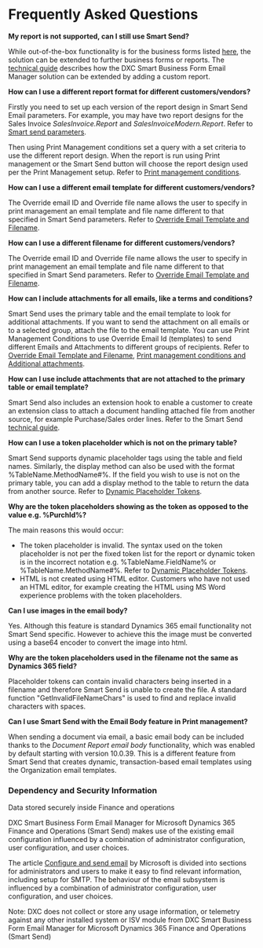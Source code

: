 # Frequently Asked Questions

**My report is not supported, can I still use Smart Send?**

While out-of-the-box functionality is for the business forms listed [here](Overview), the solution can be extended to further business forms or reports. The [technical guide](TECHNICAL-GUIDE/Technical-guide.md) describes how the DXC Smart Business Form Email Manager solution can be extended by adding a custom report.

**How can I use a different report format for different customers/vendors?**

Firstly you need to set up each version of the report design in Smart Send Email parameters. For example, you may have two report designs for the Sales Invoice *SalesInvoice.Report* and *SalesInvoiceModern.Report*. Refer to [Smart send parameters](CONFIGURATION/Parameters.md).

Then using Print Management conditions set a query with a set criteria to use the different report design. When the report is run using Print management or the Smart Send button will choose the report design used per the Print Management setup. Refer to [Print management conditions](PROCESSES/Email-processing.md).

**How can I use a different email template for different customers/vendors?**

The Override email ID and Override file name allows the user to specify in print management an email template and file name different to that specified in Smart Send parameters. Refer to [Override Email Template and Filename](PROCESSES/Email-processing.md).

**How can I use a different filename for different customers/vendors?**

The Override email ID and Override file name allows the user to specify in print management an email template and file name different to that specified in Smart Send parameters. Refer to [Override Email Template and Filename](PROCESSES/Email-processing.md).

**How can I include attachments for all emails, like a terms and conditions?**

Smart Send uses the primary table and the email template to look for additional attachments. If you want to send the attachment on all emails or to a selected group, attach the file to the email template. You can use Print Management Conditions to use Override Email Id (templates) to send different Emails and Attachments to different groups of recipients. Refer to [Override Email Template and Filename](PROCESSES/Email-processing.md),	[Print management conditions and Additional attachments](PROCESSES/Email-processing.md).

**How can I use include attachments that are not attached to the primary table or email template?**

Smart Send also includes an extension hook to enable a customer to create an extension class to attach a document handling attached file from another source, for example Purchase/Sales order lines. Refer to the Smart Send [technical guide](TECHNICAL-GUIDE/Technical-guide.md).

**How can I use a token placeholder which is not on the primary table?**

Smart Send supports dynamic placeholder tags using the table and field names. Similarly, the display method can also be used with the format %TableName.MethodName#%. 
If the field you wish to use is not on the primary table, you can add a display method to the table to return the data from another source. Refer to [Dynamic Placeholder Tokens](CONFIGURATION/Email_placeholder.md).

**Why are the token placeholders showing as the token as opposed to the value e.g. %PurchId%?**

The main reasons this would occur:
* The token placeholder is invalid. The syntax used on the token placeholder is not per the fixed token list for the report or dynamic token is in the incorrect notation e.g. %TableName.FieldName% or %TableName.MethodName#%. Refer to [Dynamic Placeholder Tokens](CONFIGURATION/Email_placeholder.md).
* HTML is not created using HTML editor. Customers who have not used an HTML editor, for example creating the HTML using MS Word experience problems with the token placeholders.

**Can I use images in the email body?**

Yes. Although this feature is standard Dynamics 365 email functionality not Smart Send specific. However to achieve this the image must be converted using a base64 encoder to convert the image into html.

**Why are the token placeholders used in the filename not the same as Dynamics 365 field?**

Placeholder tokens can contain invalid characters being inserted in a filename and therefore Smart Send is unable to create the file. A standard function "GetInvalidFileNameChars" is used to find and replace invalid characters with spaces.

**Can I use Smart Send with the Email Body feature in Print management?**

When sending a document via email, a basic email body can be included thanks to the *Document Report email body* functionality, which was enabled by default starting with version 10.0.39.  This is a different feature from Smart Send that creates dynamic, transaction-based email templates using the Organization email templates. 


### Dependency and Security Information

Data stored securely inside Finance and operations

DXC Smart Business Form Email Manager for Microsoft Dynamics 365 Finance and Operations (Smart Send) makes use of the existing email configuration influenced by a combination of administrator configuration, user configuration, and user choices.

The article ⁠[Configure and send email](https://learn.microsoft.com/en-us/dynamics365/fin-ops-core/dev-itpro/organization-administration/configure-email) by Microsoft is divided into sections for administrators and users to make it easy to find relevant information, including setup for SMTP. The behaviour of the email subsystem is influenced by a combination of administrator configuration, user configuration, and user choices.

Note: DXC does not collect or store any usage information, or telemetry against any other installed system or ISV module from DXC Smart Business Form Email Manager for Microsoft Dynamics 365 Finance and Operations (Smart Send)
